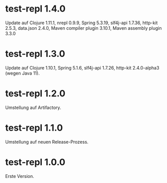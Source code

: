 # test-repl 1.4.0
Update auf Clojure 1.11.1, nrepl 0.9.9, Spring 5.3.19, slf4j-api 1.7.36, http-kit 2.5.3, data.json 2.4.0, Maven compiler plugin 3.10.1, Maven assembly plugin 3.3.0

# test-repl 1.3.0
Update auf Clojure 1.10.1, Spring 5.1.6, slf4j-api 1.7.26, http-kit 2.4.0-alpha3 (wegen Java 11).

# test-repl 1.2.0
Umstellung auf Artifactory.

# test-repl 1.1.0
Umstellung auf neuen Release-Prozess.

# test-repl 1.0.0
Erste Version.
